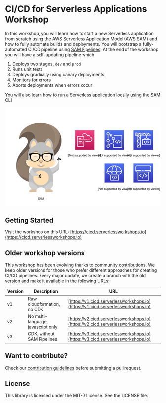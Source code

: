 # CI/CD for Serverless Applications Workshop

In this workshop, you will learn how to start a new Serverless application from scratch using the 
AWS Serverless Application Model (AWS SAM) and how to fully automate builds and deployments. You
will bootstrap a fully-automated CI/CD pipeline using 
[SAM Pipelines](https://aws.amazon.com/blogs/compute/introducing-aws-sam-pipelines-automatically-generate-deployment-pipelines-for-serverless-applications/). 
At the end of the workshop you will have a self-updating pipeline which 

1. Deploys two stages, `dev` and `prod`
1. Runs unit tests
1. Deploys gradually using canary deployments
1. Monitors for errors
1. Aborts deployments when errors occur

You will also learn how to run a Serverless application locally using the SAM CLI

![Image](workshop/static/images/github-home.svg)

## Getting Started

Visit the workshop on this URL: [https://cicd.serverlessworkshops.io](https://cicd.serverlessworkshops.io)

## Older workshop versions

This workshop has been evolving thanks to community contributions. We keep older versions for those
who prefer different approaches for creating CI/CD pipelines.
Every major update, we create a branch with the old version and make it available in the following URLs:

| Version  | Description | URL |
| ------------- | ------------- | ------------- |
| v1  | Raw cloudformation, no CDK  | [https://v1.cicd.serverlessworkshops.io](https://v1.cicd.serverlessworkshops.io) |
| v2  | No multi-language, javascript only | [https://v2.cicd.serverlessworkshops.io](https://v2.cicd.serverlessworkshops.io) |
| v3  | CDK, without SAM Pipelines | [https://v3.cicd.serverlessworkshops.io](https://v3.cicd.serverlessworkshops.io) |

## Want to contribute?

Check our [contribution guidelines](CONTRIBUTING.md) before submitting a pull request.

## License

This library is licensed under the MIT-0 License. See the LICENSE file.

